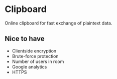 # Clipboard

Online clipboard for fast exchange of plaintext data.

## Nice to have

* Clientside encryption
* Brute-force protection
* Number of users in room
* Google analytics
* HTTPS
